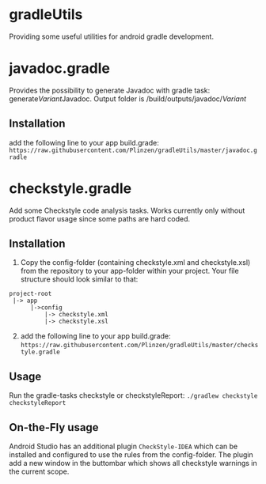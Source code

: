 # gradleUtils
Providing some useful utilities for android gradle development.

# javadoc.gradle
Provides the possibility to generate Javadoc with gradle task: generate$Variant$Javadoc. Output folder is /build/outputs/javadoc/$Variant$

## Installation
add the following line to your app build.grade: `https://raw.githubusercontent.com/Plinzen/gradleUtils/master/javadoc.gradle`

# checkstyle.gradle
Add some Checkstyle code analysis tasks. Works currently only without product flavor usage since some paths are hard coded.

## Installation
1. Copy the config-folder (containing checkstyle.xml and checkstyle.xsl) from the repository to your app-folder within your project. Your file structure should look similar to that:
```
project-root
 |-> app
      |->config
          |-> checkstyle.xml
          |-> checkstyle.xsl
```
2. add the following line to your app build.grade: `https://raw.githubusercontent.com/Plinzen/gradleUtils/master/checkstyle.gradle`

## Usage
Run the gradle-tasks checkstyle or checkstyleReport: `./gradlew checkstyle checkstyleReport`

## On-the-Fly usage
Android Studio has an additional plugin `CheckStyle-IDEA` which can be installed and configured to use the rules from the config-folder. The plugin add a new window in the buttombar which shows all checkstyle warnings in the current scope. 
